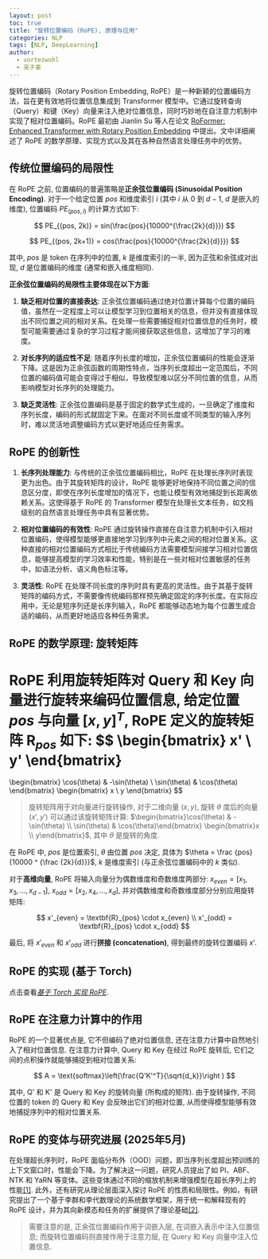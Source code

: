 ```yaml
---
layout: post
toc: true
title: "旋转位置编码 (RoPE), 原理与应用"
categories: NLP
tags: [NLP, DeepLearning]
author:
  - vortezwohl
  - 吴子豪
---
```

旋转位置编码（Rotary Position Embedding, RoPE）是一种新颖的位置编码方法，旨在更有效地将位置信息集成到 Transformer 模型中。它通过旋转查询（Query）和键（Key）向量来注入绝对位置信息，同时巧妙地在自注意力机制中实现了相对位置编码。RoPE 最初由 Jianlin Su 等人在论文 [RoFormer: Enhanced Transformer with Rotary Position Embedding](https://arxiv.org/abs/2104.09864) 中提出。文中详细阐述了 RoPE 的数学原理、实现方式以及其在各种自然语言处理任务中的优势。

## 传统位置编码的局限性

在 RoPE 之前, 位置编码的普遍策略是**正余弦位置编码 (Sinusoidal Position Encoding)**. 对于一个给定位置 $pos$ 和维度索引 $i$ (其中 $i$ 从 0 到 $d - 1$, $d$ 是嵌入的维度), 位置编码 $PE_{(pos, i)}$ 的计算方式如下: 

$$
PE_{(pos, 2k)} = sin(\frac{pos}{10000^{\frac{2k}{d}}})
$$

$$
PE_{(pos, 2k+1)} = cos(\frac{pos}{10000^{\frac{2k}{d}}})
$$

其中, $pos$ 是 token 在序列中的位置, $k$ 是维度索引的一半, 因为正弦和余弦成对出现, $d$ 是位置编码的维度 (通常和嵌入维度相同).

**正余弦位置编码的局限性主要体现在以下方面**:

1. **缺乏相对位置的直接表达**: 正余弦位置编码通过绝对位置计算每个位置的编码值，虽然在一定程度上可以让模型学习到位置相关的信息，但并没有直接体现出不同位置之间的相对关系。在处理一些需要捕捉相对位置信息的任务时，模型可能需要通过复杂的学习过程才能间接获取这些信息，这增加了学习的难度。

2. **对长序列的适应性不足**: 随着序列长度的增加，正余弦位置编码的性能会逐渐下降。这是因为正余弦函数的周期性特点，当序列长度超出一定范围后，不同位置的编码值可能会变得过于相似，导致模型难以区分不同位置的信息，从而影响模型对长序列的处理能力。

3. **缺乏灵活性**: 正余弦位置编码是基于固定的数学式生成的，一旦确定了维度和序列长度，编码的形式就固定下来。在面对不同长度或不同类型的输入序列时，难以灵活地调整编码方式以更好地适应任务需求。

## RoPE 的创新性

1. **长序列处理能力**: 与传统的正余弦位置编码相比，RoPE 在处理长序列时表现更为出色。由于其旋转矩阵的设计，RoPE 能够更好地保持不同位置之间的信息区分度，即使在序列长度增加的情况下，也能让模型有效地捕捉到长距离依赖关系。这使得基于 RoPE 的 Transformer 模型在处理长文本任务，如文档级别的自然语言处理任务中具有显著优势。

2. **相对位置编码的有效性**: RoPE 通过旋转操作直接在自注意力机制中引入相对位置编码，使得模型能够更直接地学习到序列中元素之间的相对位置关系。这种直接的相对位置编码方式相比于传统编码方法需要模型间接学习相对位置信息，能够提高模型的学习效率和性能，特别是在一些对相对位置敏感的任务中，如语法分析、语义角色标注等。

3. **灵活性**: RoPE 在处理不同长度的序列时具有更高的灵活性。由于其基于旋转矩阵的编码方式，不需要像传统编码那样预先确定固定的序列长度。在实际应用中，无论是短序列还是长序列输入，RoPE 都能够动态地为每个位置生成合适的编码，从而更好地适应各种任务需求。

## RoPE 的数学原理: 旋转矩阵

**RoPE 利用旋转矩阵对 Query 和 Key 向量进行旋转**来编码位置信息, 给定位置 $pos$ 与向量 $[x, y]^T$, RoPE 定义的旋转矩阵 $\textbf{R}_{pos}$ 如下:
$$
\begin{bmatrix}
x' \\
y'
\end{bmatrix}
=
\begin{bmatrix}
\cos(\theta) & -\sin(\theta) \\
\sin(\theta) & \cos(\theta)
\end{bmatrix}
\begin{bmatrix}
x \\
y
\end{bmatrix}
$$

> 旋转矩阵用于对向量进行旋转操作, 对于二维向量 $(x, y)$, 旋转 $\theta$ 度后的向量 $(x', y')$ 可以通过该旋转矩阵计算: $\begin{bmatrix}\cos(\theta) & -\sin(\theta) \\ \sin(\theta) & \cos(\theta)\end{bmatrix} \begin{bmatrix}x \\ y\end{bmatrix}$, 其中 $\theta$ 是旋转的角度.

在 RoPE 中, $pos$ 是位置索引, $\theta$ 由位置 $pos$ 决定, 具体为 $\theta = \frac {pos}{10000 ^ {\frac {2k}{d}}}$, $k$ 是维度索引 (与正余弦位置编码中的 $k$ 类似). 

对于**高维向量**, RoPE 将输入向量分为偶数维度和奇数维度两部分: $x_{even} = [x_1, x_3, ..., x_{d-1}]$, $x_{odd} = [x_2, x_4, ..., x_d]$, 并对偶数维度和奇数维度部分分别应用旋转矩阵:

$$
x'_{even} = \textbf{R}_{pos} \cdot x_{even} \\
x'_{odd} = \textbf{R}_{pos} \cdot x_{odd}
$$

最后, 将 ${x'}_{even}$ 和 ${x'}_{odd}$ 进行**拼接 (concatenation)**, 得到最终的旋转位置编码 $x'$.

## RoPE 的实现 (基于 Torch)

点击查看[*基于 Torch 实现 RoPE*](https://vortezwohl.github.io/dl/2025/07/28/BuildTransformerEncoderFromScratch.html#%E5%9F%BA%E4%BA%8E-torch-%E5%AE%9E%E7%8E%B0-rope-%E4%BD%8D%E7%BD%AE%E7%BC%96%E7%A0%81%E6%A8%A1%E5%9D%97).

## RoPE 在注意力计算中的作用

RoPE 的一个显著优点是, 它不但编码了绝对位置信息, 还在注意力计算中自然地引入了相对位置信息. 在注意力计算中, Query 和 Key 在经过 RoPE 旋转后, 它们之间的点积操作就能够捕捉到相对位置关系: 

$$
A = \text{softmax}\left(\frac{Q'K'^T}{\sqrt{d_k}}\right )
$$

其中, Q' 和 K' 是 Query 和 Key 的旋转向量 (所构成的矩阵). 由于旋转操作, 不同位置的 token 的 Query 和 Key 会反映出它们的相对位置, 从而使得模型能够有效地捕捉序列中的相对位置关系. 

## RoPE 的变体与研究进展 (2025年5月)

在处理超长序列时，RoPE 面临分布外（OOD）问题，即当序列长度超出预训练的上下文窗口时，性能会下降。为了解决这一问题，研究人员提出了如 PI、ABF、NTK 和 YaRN 等变体。这些变体通过不同的缩放机制来增强模型在超长序列上的性能[[1]](https://openreview.net/forum?id=Y6yz85kqL9). 此外，还有研究从理论层面深入探讨 RoPE 的性质和局限性。例如，有研究提出了一个基于李群和李代数理论的系统数学框架，用于统一和解释现有的 RoPE 设计，并为其向新模态和任务的扩展提供了理论基础[[2]](https://export-test.arxiv.org/abs/2504.06308v1).

> 需要注意的是, 正余弦位置编码作用于词嵌入层, 在词嵌入表示中注入位置信息; 而旋转位置编码则直接作用于注意力层, 在 Query 和 Key 向量中注入位置信息.